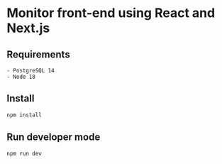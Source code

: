 # Monitor front-end using React and Next.js

## Requirements

    - PostgreSQL 14
    - Node 18

## Install

```sh
npm install
```

## Run developer mode

```sh
npm run dev
```
